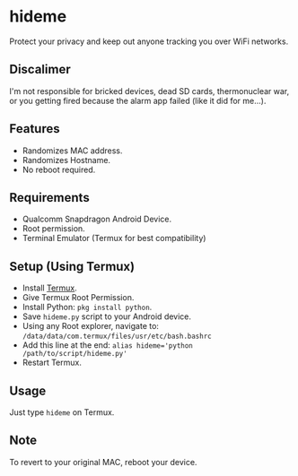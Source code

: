 # hideme
Protect your privacy and keep out anyone tracking you over WiFi networks.

## Discalimer
I'm not responsible for bricked devices, dead SD cards, thermonuclear war, or you getting fired because the alarm app failed (like it did for me...).

## Features

- Randomizes MAC address.
- Randomizes Hostname.
- No reboot required.

## Requirements

- Qualcomm Snapdragon Android Device.
- Root permission.
- Terminal Emulator (Termux for best compatibility)

## Setup (Using Termux)

- Install [Termux](https://f-droid.org/en/packages/com.termux/).
- Give Termux Root Permission.
- Install Python: `pkg install python`.
- Save `hideme.py` script to your Android device.
- Using any Root explorer, navigate to: `/data/data/com.termux/files/usr/etc/bash.bashrc`
- Add this line at the end: `alias hideme='python /path/to/script/hideme.py'`
- Restart Termux.

## Usage

Just type `hideme` on Termux.

## Note

To revert to your original MAC, reboot your device.
